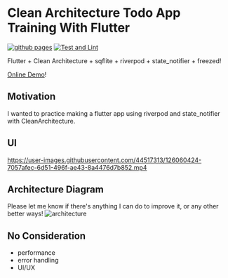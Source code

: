 # Clean Architecture Todo App Training With Flutter

[![github pages](https://github.com/rodydavis/clean_architecture_todo_app/actions/workflows/main.yml/badge.svg)](https://github.com/rodydavis/clean_architecture_todo_app/actions/workflows/main.yml)
[![Test and Lint](https://github.com/rodydavis/clean_architecture_todo_app/actions/workflows/test-and-lint.yml/badge.svg)](https://github.com/rodydavis/clean_architecture_todo_app/actions/workflows/test-and-lint.yml)

Flutter + Clean Architecture + sqflite + riverpod + state_notifier + freezed!

[Online Demo](https://rodydavis.github.io/clean_architecture_todo_app/)!

## Motivation

I wanted to practice making a flutter app using riverpod and state_notifier with CleanArchitecture.

## UI

https://user-images.githubusercontent.com/44517313/126060424-7057afec-6d51-496f-ae43-8a4476d7b852.mp4

## Architecture Diagram

Please let me know if there's anything I can do to improve it, or any other better ways!
![architecture](https://user-images.githubusercontent.com/44517313/133893713-b6bf0908-2182-4365-af5d-303ac5396215.png)

## No Consideration

- performance
- error handling
- UI/UX
